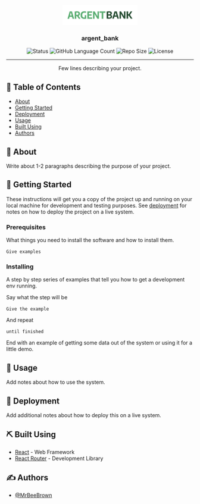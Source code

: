<p align="center">
  <a href="" rel="noopener">
 <img width=200px height=54px src="./src/assets/argentBankLogo.png" alt="Project logo"></a>
</p>

<h3 align="center">argent_bank</h3>

<div align="center">

![Status](https://img.shields.io/badge/status-active-success.svg)
![GitHub Language Count](https://img.shields.io/github/languages/count/MrBeeBrown/kasa-web?color=purple)
![Repo Size](https://img.shields.io/github/repo-size/MrBeeBrown/kasa-web?color=orange)
![License](https://img.shields.io/badge/license-MIT-blue.svg)

</div>

---

<p align="center"> Few lines describing your project.
    <br> 
</p>

## 📝 Table of Contents

- [About](#about)
- [Getting Started](#getting_started)
- [Deployment](#deployment)
- [Usage](#usage)
- [Built Using](#built_using)
- [Authors](#authors)

## 🧐 About <a name = "about"></a>

Write about 1-2 paragraphs describing the purpose of your project.

## 🏁 Getting Started <a name = "getting_started"></a>

These instructions will get you a copy of the project up and running on your local machine for development and testing purposes. See [deployment](#deployment) for notes on how to deploy the project on a live system.

### Prerequisites

What things you need to install the software and how to install them.

```
Give examples
```

### Installing

A step by step series of examples that tell you how to get a development env running.

Say what the step will be

```
Give the example
```

And repeat

```
until finished
```

End with an example of getting some data out of the system or using it for a little demo.

## 🎈 Usage <a name="usage"></a>

Add notes about how to use the system.

## 🚀 Deployment <a name = "deployment"></a>

Add additional notes about how to deploy this on a live system.

## ⛏️ Built Using <a name = "built_using"></a>

- [React](https://react.dev/) - Web Framework
- [React Router](https://reactrouter.com/en/main) - Development Library

## ✍️ Authors <a name = "authors"></a>

- [@MrBeeBrown](https://github.com/MrBeeBrown)
